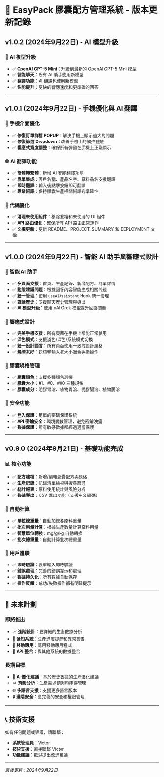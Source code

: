 # 📝 EasyPack 膠囊配方管理系統 - 版本更新記錄

## v1.0.2 (2024年9月22日) - AI 模型升級

### 🤖 AI 模型升級
- ✅ **OpenAI GPT-5 Mini**：升級到最新的 OpenAI GPT-5 Mini 模型
- ✅ **智能聊天**：所有 AI 助手使用新模型
- ✅ **翻譯功能**：AI 翻譯也使用新模型
- ✅ **性能提升**：更快的響應速度和更準確的回答

---

## v1.0.1 (2024年9月22日) - 手機優化與 AI 翻譯

### 🔧 手機介面優化
- ✅ **修復訂單詳情 POPUP**：解決手機上顯示過大的問題
- ✅ **修復篩選 Dropdown**：改善手機上的觸控體驗
- ✅ **響應式寬度調整**：確保所有彈窗在手機上正常顯示

### 🌐 AI 翻譯功能
- ✅ **簡體轉繁體**：新增 AI 智能翻譯功能
- ✅ **表單集成**：客戶名稱、產品名字、原料品名支援翻譯
- ✅ **即時翻譯**：輸入後點擊按鈕即可翻譯
- ✅ **專業術語**：保持膠囊生產相關術語的準確性

### 🧹 代碼優化
- ✅ **清理未使用組件**：移除重複和未使用的 UI 組件
- ✅ **API 路由優化**：確保所有 API 路由正常運作
- ✅ **文檔更新**：更新 README、PROJECT_SUMMARY 和 DEPLOYMENT 文檔

---

## v1.0.0 (2024年9月22日) - 智能 AI 助手與響應式設計

### 🤖 智能 AI 助手
- ✅ **多頁面支援**：首頁、生產記錄、新增配方、訂單詳情
- ✅ **動態建議問題**：根據回答內容智能生成相關問題
- ✅ **統一管理**：使用 `useAIAssistant` Hook 統一管理
- ✅ **對話歷史**：支援聊天歷史管理與導出
- ✅ **AI 模型升級**：使用 xAI Grok 模型提升回答質量

### 📱 響應式設計
- ✅ **完美手機支援**：所有頁面在手機上都能正常使用
- ✅ **深色模式**：支援淺色/深色/系統模式切換
- ✅ **統一設計語言**：所有頁面使用一致的設計風格
- ✅ **觸控友好**：按鈕和輸入框大小適合手指操作

### 🎨 膠囊規格管理
- ✅ **膠囊顏色**：支援多種顏色選擇
- ✅ **膠囊大小**：#1、#0、#00 三種規格
- ✅ **膠囊成分**：明膠胃溶、植物胃溶、明膠腸溶、植物腸溶

### 🔐 安全功能
- ✅ **登入保護**：簡單的密碼保護系統
- ✅ **API 密鑰安全**：環境變數管理，避免密鑰洩露
- ✅ **數據保護**：所有敏感數據都經過適當保護

---

## v0.9.0 (2024年9月21日) - 基礎功能完成

### 📊 核心功能
- ✅ **配方建檔**：新增/編輯膠囊配方與規格
- ✅ **生產記錄**：記錄清單檢視與搜尋篩選
- ✅ **統計報表**：原料使用統計與風險分析
- ✅ **數據導出**：CSV 匯出功能（支援中文編碼）

### 🧮 自動計算
- ✅ **單粒總重量**：自動加總各原料重量
- ✅ **批次用量計算**：根據生產數量計算原料用量
- ✅ **智慧單位轉換**：mg/g/kg 自動轉換
- ✅ **批次總重量**：自動計算批次總重量

### 🎯 用戶體驗
- ✅ **即時驗證**：表單輸入即時驗證
- ✅ **錯誤處理**：完善的錯誤提示和處理
- ✅ **數據持久化**：所有數據自動保存
- ✅ **操作反饋**：成功/失敗操作都有明確提示

---

## 🚀 未來計劃

### 即將推出
- 📈 **進階統計**：更詳細的生產數據分析
- 🔔 **通知系統**：生產進度提醒和異常警告
- 📱 **移動應用**：專用移動應用程式
- 🔗 **API 整合**：與其他系統的數據整合

### 長期目標
- 🤖 **AI 優化建議**：基於歷史數據的生產優化建議
- 📊 **預測分析**：生產需求預測和庫存管理
- 🌐 **多語言支援**：支援更多語言版本
- 🔒 **進階安全**：更完善的安全和權限管理

---

## 📞 技術支援

如有任何問題或建議，請聯繫：
- **系統管理員**：Victor
- **技術支援**：直接聯繫 Victor
- **功能建議**：歡迎提出改進建議

---

*最後更新：2024年9月22日*
